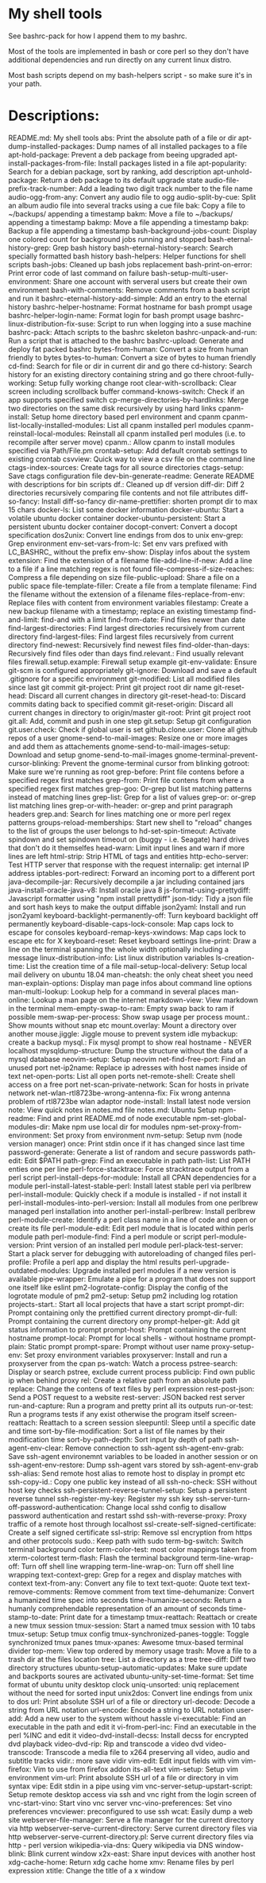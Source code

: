 # My shell tools

See bashrc-pack for how I append them to my bashrc.

Most of the tools are implemented in bash or core perl so they don't have
additional dependencies and run directly on any current linux distro.

Most bash scripts depend on my bash-helpers script - so make sure it's
in your path.

# Descriptions:

README.md:
    My shell tools
abs:
    Print the absolute path of a file or dir
apt-dump-installed-packages:
    Dump names of all installed packages to a file
apt-hold-package:
    Prevent a deb package from beeing upgraded
apt-install-packages-from-file:
    Install packages listed in a file
apt-popularity:
    Search for a debian package, sort by ranking, add description
apt-unhold-package:
    Return a deb package to its default upgrade state
audio-file-prefix-track-number:
    Add a leading two digit track number to the file name
audio-ogg-from-any:
    Convert any audio file to ogg
audio-split-by-cue:
    Split an album audio file into several tracks using a cue file
bak:
    Copy a file to ~/backups/ appending a timestamp
bakm:
    Move a file to ~/backups/ appending a timestamp
bakmp:
    Move a file appending a timestamp
bakp:
    Backup a file appending a timestamp
bash-background-jobs-count:
    Display one colored count for background jobs running and stopped
bash-eternal-history-grep:
    Grep bash history
bash-eternal-history-search:
    Search specially formatted bash history
bash-helpers:
    Helper functions for shell scripts
bash-jobs:
    Cleaned up bash jobs replacement
bash-print-on-error:
    Print error code of last command on failure
bash-setup-multi-user-environment:
    Share one account with serveral users but create their own
    environment
bash-with-comments:
    Remove comments from a bash script and run it
bashrc-eternal-history-add-simple:
    Add an entry to the eternal history
bashrc-helper-hostname:
    Format hostname for bash prompt usage
bashrc-helper-login-name:
    Format login for bash prompt usage
bashrc-linux-distribution-fix-suse:
    Script to run when logging into a suse machine
bashrc-pack:
    Attach scripts to the bashrc skeleton
bashrc-unpack-and-run:
    Run a script that is attached to the bashrc
bashrc-upload:
    Generate and deploy fat packed bashrc
bytes-from-human:
    Convert a size from human friendly to bytes
bytes-to-human:
    Convert a size of bytes to human friendly
cd-find:
    Search for file or dir in current dir and go there
cd-history:
    Search history for an existing directory containing string and go
    there
chroot-fully-working:
    Setup fully working change root
clear-with-scrollback:
    Clear screen including scrollback buffer
command-knows-switch:
    Check if an app supports specified switch
cp-merge-directories-by-hardlinks:
    Merge two directories on the same disk recursively by using hard
    links
cpanm-install:
    Setup home directory based perl environment and cpanm
cpanm-list-locally-installed-modules:
    List all cpanm installed perl modules
cpanm-reinstall-local-modules:
    Reinstall all cpanm installed perl modules (i.e. to recompile after
    server move)
cpanm.:
    Allow cpanm to install modules specified via Path/File.pm
crontab-setup:
    Add default crontab settings to existing crontab
csvview:
    Quick way to view a csv file on the command line
ctags-index-sources:
    Create tags for all source directories
ctags-setup:
    Save ctags configuration file
dev-bin-generate-readme:
    Generate README with descriptions for bin scripts
df.:
    Cleaned up df version
diff-dir:
    Diff 2 directories recursively comparing file contents and not file
    attributes
diff-so-fancy:
    Install diff-so-fancy
dir-name-prettifier:
    shorten prompt dir to max 15 chars
docker-ls:
    List some docker information
docker-ubuntu:
    Start a volatile ubuntu docker container
docker-ubuntu-persistent:
    Start a persistent ubuntu docker container
docopt-convert:
    Convert a docopt specification
dos2unix:
    Convert line endings from dos to unix
env-grep:
    Grep environment
env-set-vars-from-lc:
    Set env vars prefixed with LC_BASHRC_ without the prefix
env-show:
    Display infos about the system
extension:
    Find the extension of a filename
file-add-line-if-new:
    Add a line to a file if a line matching regex is not found
file-compress-if-size-reaches:
    Compress a file depending on size
file-public-upload:
    Share a file on a public space
file-template-filler:
    Create a file from a template
filename:
    Find the filename without the extension of a filename
files-replace-from-env:
    Replace files with content from environment variables
filestamp:
    Create a new backup filename with a timestamp; replace an existing
    timestamp
find-and-limit:
    find-and with a limit
find-from-date:
    Find files newer than date
find-largest-directories:
    Find largest directories recursively from current directory
find-largest-files:
    Find largest files recursively from current directory
find-newest:
    Recursively find newest files
find-older-than-days:
    Recursively find files oder than days
find.relevant.:
    Find usually relevant files
firewall.setup.example:
    Firewall setup example
git-env-validate:
    Ensure git-scm is configured appropriately
git-ignore:
    Download and save a default .gitignore for a specific environment
git-modified:
    List all modified files since last git commit
git-project:
    Print git project root dir name
git-reset-head:
    Discard all current changes in directory
git-reset-head-to:
    Discard commits dating back to specified commit
git-reset-origin:
    Discard all current changes in directory to origin/master
git-root:
    Print git project root
git.all:
    Add, commit and push in one step
git.setup:
    Setup git configuration
git.user.check:
    Check if global user is set
github.clone.user:
    Clone all github repos of a user
gnome-send-to-mail-images:
    Resize one or more images and add them as attachements
gnome-send-to-mail-images-setup:
    Download and setup gnome-send-to-mail-images
gnome-terminal-prevent-cursor-blinking:
    Prevent the gnome-terminal cursor from blinking
gotroot:
    Make sure we're running as root
grep-before:
    Print file contens before a specified regex first matches
grep-from:
    Print file contens from where a specified regex first matches
grep-goo:
    Or-grep but list matching patterns instead of matching lines
grep-list:
    Grep for a list of values
grep-or:
    or-grep list matching lines
grep-or-with-header:
    or-grep and print paragraph headers
grep.and:
    Search for lines matching one or more perl regex patterns
groups-reload-memberships:
    Start new shell to "reload" changes to the list of groups the user
    belongs to
hd-set-spin-timeout:
    Activate spindown and set spindown timeout on (buggy - i.e.
    Seagate) hard drives that don't do it themselfes
head-warn:
    Limit input lines and warn if more lines are left
html-strip:
    Strip HTML of tags and entities
http-echo-server:
    Test HTTP server that response with the request
internalip:
    get internal IP address
iptables-port-redirect:
    Forward an incoming port to a different port
java-decompile-jar:
    Recursively decompile a jar including contained jars
java-install-oracle-java-v8:
    Install oracle java 8
js-format-using-prettydiff:
    Javascript formatter using "npm install prettydiff"
json-tidy:
    Tidy a json file and sort hash keys to make the output diffable
json2yaml:
    Install and run json2yaml
keyboard-backlight-permanently-off:
    Turn keyboard backlight off permanently
keyboard-disable-caps-lock-console:
    Map caps lock to escape for consoles
keyboard-remap-keys-xwindows:
    Map caps lock to escape etc for X
keyboard-reset:
    Reset keyboard settings
line-print:
    Draw a line on the terminal spanning the whole width optionally
    including a message
linux-distribution-info:
    List linux distribution variables
ls-creation-time:
    List the creation time of a file
mail-setup-local-delivery:
    Setup local mail delivery on ubuntu 18.04
man-cheatsh:
    the only cheat sheet you need
man-explain-options:
    Display man page infos about command line options
man-multi-lookup:
    Lookup help for a command in several places
man-online:
    Lookup a man page on the internet
markdown-view:
    View markdown in the terminal
mem-empty-swap-to-ram:
    Empty swap back to ram if possible
mem-swap-per-process:
    Show swap usage per process
mount.:
    Show mounts without snap etc
mount.overlay:
    Mount a directory over another
mouse.jiggle:
    Jiggle mouse to prevent system idle
mybackup:
    create a backup
mysql.:
    Fix mysql prompt to show real hostname - NEVER localhost
mysqldump-structure:
    Dump the structure without the data of a mysql database
neovim-setup:
    Setup neovim
net-find-free-port:
    Find an unused port
net-ip2name:
    Replace ip adresses with host names inside of text
net-open-ports:
    List all open ports
net-remote-shell:
    Create shell access on a free port
net-scan-private-network:
    Scan for hosts in private network
net-wlan-rtl8723be-wrong-antenna-fix:
    Fix wrong antenna problem of rtl8723be wlan adaptor
node-install:
    Install latest node version
note:
    View quick notes in notes.md file
notes.md:
    Ubuntu Setup
npm-readme:
    Find and print README.md of node executable
npm-set-global-modules-dir:
    Make npm use local dir for modules
npm-set-proxy-from-environment:
    Set proxy from environment
nvm-setup:
    Setup nvm (node version manager)
once:
    Print stdin once if it has changed since last time
password-generate:
    Generate a list of random and secure passwords
path-edit:
    Edit $PATH
path-grep:
    Find an executable in path
path-list:
    List PATH enties one per line
perl-force-stacktrace:
    Force stracktrace output from a perl script
perl-install-deps-for-module:
    Install all CPAN dependencies for a module
perl-install-latest-stable-perl:
    Install latest stable perl via perlbrew
perl-install-module:
    Quickly check if a module is installed - if not install it
perl-install-modules-into-perl-version:
    Install all modules from one perlbrew managed perl installation
    into another
perl-install-perlbrew:
    Install perlbrew
perl-module-create:
    Identify a perl class name in a line of code and open or create its
    file
perl-module-edit:
    Edit perl module that is located within perls module path
perl-module-find:
    Find a perl module or script
perl-module-version:
    Print version of an installed perl module
perl-plack-test-server:
    Start a plack server for debugging with autoreloading of changed
    files
perl-profile:
    Profile a perl app and display the html results
perl-upgrade-outdated-modules:
    Upgrade installed perl modules if a new version is available
pipe-wrapper:
    Emulate a pipe for a program that does not support one itself like
    eslint
pm2-logrotate-config:
    Display the config of the logrotate module of pm2
pm2-setup:
    Setup pm2 including log rotation
projects-start.:
    Start all local projects that have a start script
prompt-dir:
    Prompt containing only the prettified current directory
prompt-dir-full:
    Prompt containing the current directory ony
prompt-helper-git:
    Add git status information to prompt
prompt-host:
    Prompt containing the current hostname
prompt-local:
    Prompt for local shells - without hostname
prompt-plain:
    Static prompt
prompt-spare:
    Prompt without user name
proxy-setup-env:
    Set proxy environment variables
proxyserver:
    Install and run a proxyserver from the cpan
ps-watch:
    Watch a process
pstree-search:
    Display or search pstree, exclude current process
publicip:
    Find own public ip when behind proxy
rel:
    Create a relative path from an absolute path
replace:
    Change the contens of text files by perl expression
rest-post-json:
    Send a POST request to a website
rest-server:
    JSON backed rest server
run-and-capture:
    Run a program and pretty print all its outputs
run-or-test:
    Run a programs tests if any exist otherwise the program itself
screen-reattach:
    Reattach to a screen session
sleepuntil:
    Sleep until a specific date and time
sort-by-file-modification:
    Sort a list of file names by their modification time
sort-by-path-depth:
    Sort input by depth of path
ssh-agent-env-clear:
    Remove connection to ssh-agent
ssh-agent-env-grab:
    Save ssh-agent environemnt variables to be loaded in another
    session or on
ssh-agent-env-restore:
    Dump ssh-agent vars stored by ssh-agent-env-grab
ssh-alias:
    Send remote host alias to remote host to display in prompt etc
ssh-copy-id.:
    Copy one public key instead of all
ssh-no-check:
    SSH without host key checks
ssh-persistent-reverse-tunnel-setup:
    Setup a persistent reverse tunnel
ssh-register-my-key:
    Register my ssh key
ssh-server-turn-off-password-authentication:
    Change local sshd config to disallow password authentication and
    restart sshd
ssh-with-reverse-proxy:
    Proxy traffic of a remote host through localhost
ssl-create-self-signed-certificate:
    Create a self signed certificate
ssl-strip:
    Remove ssl encryption from https and other protocols
sudo.:
    Keep path with sudo
term-bg-switch:
    Switch terminal background color
term-color-test:
    most color mappings taken from xterm-colortest
term-flash:
    Flash the terminal background
term-line-wrap-off:
    Turn off shell line wrapping
term-line-wrap-on:
    Turn off shell line wrapping
text-context-grep:
    Grep for a regex and display matches with context
text-from-any:
    Convert any file to text
text-quote:
    Quote text
text-remove-comments:
    Remove comment from text
time-dehumanize:
    Convert a humanized time spec into seconds
time-humanize-seconds:
    Return a humanly comprehendable representation of an amount of
    seconds
time-stamp-to-date:
    Print date for a timestamp
tmux-reattach:
    Reattach or create a new tmux session
tmux-session:
    Start a named tmux session with 10 tabs
tmux-setup:
    Setup tmux config
tmux-synchronized-panes-toggle:
    Toggle synchronized tmux panes
tmux-xpanes:
    Awesome tmux-based terminal divider
top-mem:
    View top ordered by memory usage
trash:
    Move a file to a trash dir at the files location
tree:
    List a directory as a tree
tree-diff:
    Diff two directory structures
ubuntu-setup-automatic-updates:
    Make sure update and backports soures are activated
ubuntu-unity-set-time-format:
    Set time format of ubuntu unity desktop clock
uniq-unsorted:
    uniq replacement without the need for sorted input
unix2dos:
    Convert line endings from unix to dos
url:
    Print absolute SSH url of a file or directory
url-decode:
    Decode a string from URL notation
url-encode:
    Encode a string to URL notation
user-add:
    Add a new user to the system without hassle
vi-executable:
    Find an executable in the path and edit it
vi-from-perl-inc:
    Find an executable in the perl %INC and edit it
video-dvd-install-decss:
    Install decss for encrypted dvd playback
video-dvd-rip:
    Rip and transcode a video dvd
video-transcode:
    Transcode a media file to x264 preserving all video, audio and
    subtitle tracks
vidir.:
    more save vidir
vim-edit:
    Edit input fields with vim
vim-firefox:
    Vim to use from firefox addon its-all-text
vim-setup:
    Setup vim environment
vim-url:
    Print absolute SSH url of a file or directory in vim syntax
vipe:
    Edit stdin in a pipe using vim
vnc-server-setup-upstart-script:
    Setup remote desktop access via ssh and vnc right from the login
    screen of
vnc-start-vino:
    Start vino vnc server
vnc-vino-preferences:
    Set vino preferences
vncviewer:
    preconfigured to use ssh
wcat:
    Easily dump a web site
webserver-file-manager:
    Serve a file manager for the current directory via http
webserver-serve-current-directory:
    Serve current directory files via http
webserver-serve-current-directory.pl:
    Serve current directory files via http - perl version
wikipedia-via-dns:
    Query wikipedia via DNS
window-blink:
    Blink current window
x2x-east:
    Share input devices with another host
xdg-cache-home:
    Return xdg cache home
xmv:
    Rename files by perl expression
xtitle:
    Change the title of a x window
